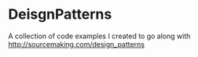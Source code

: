 DeisgnPatterns
==============

A collection of code examples I created to go along with http://sourcemaking.com/design_patterns
